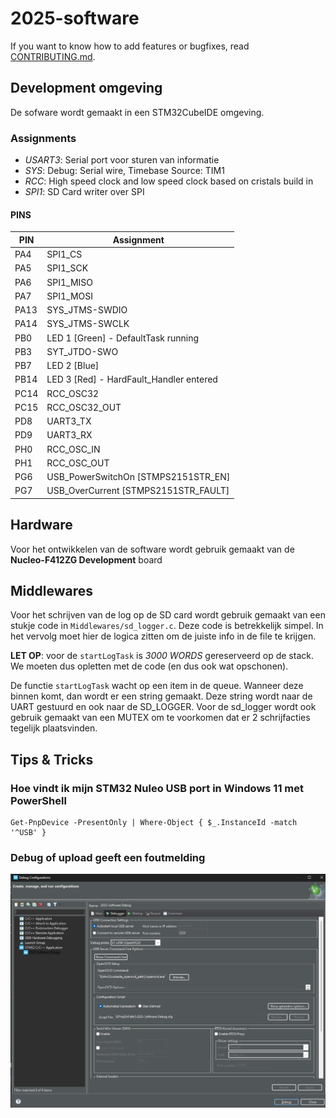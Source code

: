 # 2025-software

If you want to know how to add features or bugfixes, read [CONTRIBUTING.md](CONTRIBUTING.md "Reference to the CONTRIBUTING.md").

## Development omgeving

De sofware wordt gemaakt in een STM32CubeIDE omgeving. 

### Assignments

- *USART3*: Serial port voor sturen van informatie
- *SYS*: Debug: Serial wire, Timebase Source: TIM1
- *RCC*: High speed clock and low speed clock based on cristals build in  
- *SPI1*: SD Card writer over SPI

#### PINS

| PIN  | Assignment  |
| ---- | ----------- |
| PA4  | SPI1_CS     |
| PA5  | SPI1_SCK    |
| PA6  | SPI1_MISO   |
| PA7  | SPI1_MOSI   |
| PA13 | SYS_JTMS-SWDIO |
| PA14 | SYS_JTMS-SWCLK |
| PB0  | LED 1 [Green] - DefaultTask running |
| PB3  | SYT_JTDO-SWO | 
| PB7  | LED 2 [Blue] | 
| PB14 | LED 3 [Red] - HardFault_Handler entered | 
| PC14 | RCC_OSC32 |
| PC15 | RCC_OSC32_OUT |
| PD8  | UART3_TX |
| PD9  | UART3_RX |
| PH0  | RCC_OSC_IN |
| PH1  | RCC_OSC_OUT |
| PG6  | USB_PowerSwitchOn [STMPS2151STR_EN] |
| PG7  | USB_OverCurrent [STMPS2151STR_FAULT] |

## Hardware

Voor het ontwikkelen van de software wordt gebruik gemaakt van de **Nucleo-F412ZG Development** board

## Middlewares

Voor het schrijven van de log op de SD card wordt gebruik gemaakt van een stukje code in `Middlewares/sd_logger.c`. 
Deze code is betrekkelijk simpel. In het vervolg moet hier de logica zitten om de juiste info in de file te krijgen.

**LET OP**: voor de `startLogTask` is _3000 WORDS_ gereserveerd op de stack. We moeten dus opletten met de code (en dus ook wat opschonen). 

De functie `startLogTask` wacht op een item in de queue. Wanneer deze binnen komt, dan wordt er een string gemaakt. Deze string wordt naar de UART gestuurd en ook naar de SD_LOGGER.
Voor de sd_logger wordt ook gebruik gemaakt van een MUTEX om te voorkomen dat er 2 schrijfacties tegelijk plaatsvinden.

## Tips & Tricks

### Hoe vindt ik mijn STM32 Nuleo USB port in Windows 11 met PowerShell

```
Get-PnpDevice -PresentOnly | Where-Object { $_.InstanceId -match '^USB' }
```

### Debug of upload geeft een foutmelding

![Debug settings](docs/images/set_debugger.png)
